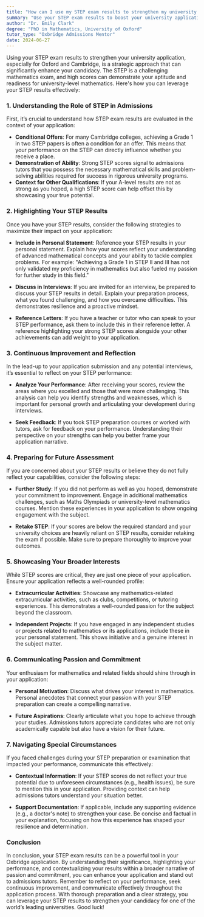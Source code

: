 ```yaml
---
title: "How can I use my STEP exam results to strengthen my university application?"
summary: "Use your STEP exam results to boost your university application by showcasing your math skills, meeting conditional offers, and enhancing your profile."
author: "Dr. Emily Clark"
degree: "PhD in Mathematics, University of Oxford"
tutor_type: "Oxbridge Admissions Mentor"
date: 2024-06-27
---
```


Using your STEP exam results to strengthen your university application, especially for Oxford and Cambridge, is a strategic approach that can significantly enhance your candidacy. The STEP is a challenging mathematics exam, and high scores can demonstrate your aptitude and readiness for university-level mathematics. Here's how you can leverage your STEP results effectively:

### 1. Understanding the Role of STEP in Admissions

First, it’s crucial to understand how STEP exam results are evaluated in the context of your application:

- **Conditional Offers**: For many Cambridge colleges, achieving a Grade 1 in two STEP papers is often a condition for an offer. This means that your performance on the STEP can directly influence whether you receive a place.
- **Demonstration of Ability**: Strong STEP scores signal to admissions tutors that you possess the necessary mathematical skills and problem-solving abilities required for success in rigorous university programs.
- **Context for Other Qualifications**: If your A-level results are not as strong as you hoped, a high STEP score can help offset this by showcasing your true potential.

### 2. Highlighting Your STEP Results

Once you have your STEP results, consider the following strategies to maximize their impact on your application:

- **Include in Personal Statement**: Reference your STEP results in your personal statement. Explain how your scores reflect your understanding of advanced mathematical concepts and your ability to tackle complex problems. For example: "Achieving a Grade 1 in STEP II and III has not only validated my proficiency in mathematics but also fueled my passion for further study in this field."
  
- **Discuss in Interviews**: If you are invited for an interview, be prepared to discuss your STEP results in detail. Explain your preparation process, what you found challenging, and how you overcame difficulties. This demonstrates resilience and a proactive mindset.

- **Reference Letters**: If you have a teacher or tutor who can speak to your STEP performance, ask them to include this in their reference letter. A reference highlighting your strong STEP scores alongside your other achievements can add weight to your application.

### 3. Continuous Improvement and Reflection

In the lead-up to your application submission and any potential interviews, it’s essential to reflect on your STEP performance:

- **Analyze Your Performance**: After receiving your scores, review the areas where you excelled and those that were more challenging. This analysis can help you identify strengths and weaknesses, which is important for personal growth and articulating your development during interviews.

- **Seek Feedback**: If you took STEP preparation courses or worked with tutors, ask for feedback on your performance. Understanding their perspective on your strengths can help you better frame your application narrative.

### 4. Preparing for Future Assessment

If you are concerned about your STEP results or believe they do not fully reflect your capabilities, consider the following steps:

- **Further Study**: If you did not perform as well as you hoped, demonstrate your commitment to improvement. Engage in additional mathematics challenges, such as Maths Olympiads or university-level mathematics courses. Mention these experiences in your application to show ongoing engagement with the subject.

- **Retake STEP**: If your scores are below the required standard and your university choices are heavily reliant on STEP results, consider retaking the exam if possible. Make sure to prepare thoroughly to improve your outcomes.

### 5. Showcasing Your Broader Interests

While STEP scores are critical, they are just one piece of your application. Ensure your application reflects a well-rounded profile:

- **Extracurricular Activities**: Showcase any mathematics-related extracurricular activities, such as clubs, competitions, or tutoring experiences. This demonstrates a well-rounded passion for the subject beyond the classroom.

- **Independent Projects**: If you have engaged in any independent studies or projects related to mathematics or its applications, include these in your personal statement. This shows initiative and a genuine interest in the subject matter.

### 6. Communicating Passion and Commitment

Your enthusiasm for mathematics and related fields should shine through in your application:

- **Personal Motivation**: Discuss what drives your interest in mathematics. Personal anecdotes that connect your passion with your STEP preparation can create a compelling narrative.

- **Future Aspirations**: Clearly articulate what you hope to achieve through your studies. Admissions tutors appreciate candidates who are not only academically capable but also have a vision for their future.

### 7. Navigating Special Circumstances

If you faced challenges during your STEP preparation or examination that impacted your performance, communicate this effectively:

- **Contextual Information**: If your STEP scores do not reflect your true potential due to unforeseen circumstances (e.g., health issues), be sure to mention this in your application. Providing context can help admissions tutors understand your situation better.

- **Support Documentation**: If applicable, include any supporting evidence (e.g., a doctor's note) to strengthen your case. Be concise and factual in your explanation, focusing on how this experience has shaped your resilience and determination.

### Conclusion

In conclusion, your STEP exam results can be a powerful tool in your Oxbridge application. By understanding their significance, highlighting your performance, and contextualizing your results within a broader narrative of passion and commitment, you can enhance your application and stand out to admissions tutors. Remember to reflect on your performance, seek continuous improvement, and communicate effectively throughout the application process. With thorough preparation and a clear strategy, you can leverage your STEP results to strengthen your candidacy for one of the world’s leading universities. Good luck!
    